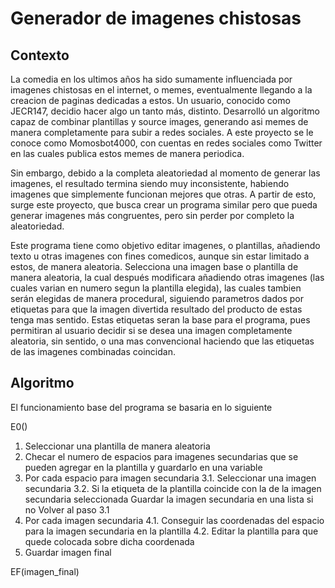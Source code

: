 # Generador de imagenes chistosas
## Contexto

La comedia en los ultimos años ha sido sumamente influenciada por imagenes chistosas en el internet, o memes, eventualmente llegando a la creacion de paginas dedicadas a estos.  Un usuario, conocido como JECR147, decidio hacer algo un tanto más, distinto. Desarrolló un algoritmo capaz de combinar plantillas y source images, generando asi memes de manera completamente para subir a redes sociales. A este proyecto se le conoce como Momosbot4000, con cuentas en redes sociales como Twitter en las cuales publica estos memes de manera periodica.

Sin embargo, debido a la completa aleatoriedad al momento de generar las imagenes, el resultado termina siendo muy inconsistente, habiendo imagenes que simplemente funcionan mejores que otras. A partir de esto, surge este proyecto, que busca crear un programa similar pero que pueda generar imagenes más congruentes, pero sin perder por completo la aleatoriedad.

Este programa tiene como objetivo editar imagenes, o plantillas, añadiendo texto u otras imagenes con fines comedicos, aunque sin estar limitado a estos, de manera aleatoria. Selecciona una imagen base o plantilla de manera aleatoria, la cual después modificara añadiendo otras imagenes (las cuales varian en numero segun la plantilla elegida), las cuales tambien serán elegidas de manera procedural, siguiendo parametros dados por etiquetas para que la imagen divertida resultado del producto de estas tenga mas sentido. Estas etiquetas seran la base para el programa, pues permitiran al usuario decidir si se desea una imagen completamente aleatoria, sin sentido, o una mas convencional haciendo que las etiquetas de las imagenes combinadas coincidan.

## Algoritmo
El funcionamiento base del programa se basaria en lo siguiente

E0()
1. Seleccionar una plantilla de manera aleatoria
2. Checar el numero de espacios para imagenes secundarias que se pueden agregar en la plantilla y guardarlo en una variable
3. Por cada espacio para imagen secundaria
	3.1. Seleccionar una imagen secundaria
	3.2. Si la etiqueta de la plantilla coincide con la de la imagen secundaria seleccionada
		Guardar la imagen secundaria en una lista
   	si no
		Volver al paso 3.1
4. Por cada imagen secundaria
	4.1. Conseguir las coordenadas del espacio para la imagen secundaria en la plantilla
	4.2. Editar la plantilla para que quede colocada sobre dicha coordenada
5. Guardar imagen final

EF(imagen_final)
